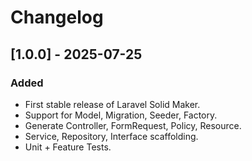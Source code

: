 # Changelog

## [1.0.0] - 2025-07-25
### Added
- First stable release of Laravel Solid Maker.
- Support for Model, Migration, Seeder, Factory.
- Generate Controller, FormRequest, Policy, Resource.
- Service, Repository, Interface scaffolding.
- Unit + Feature Tests.
